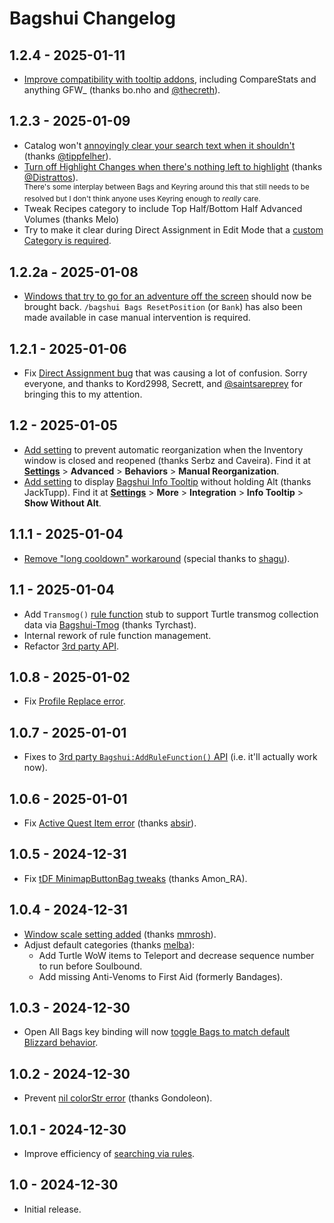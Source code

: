 # Bagshui Changelog

## 1.2.4 - 2025-01-11
* [Improve compatibility with tooltip addons](https://github.com/veechs/Bagshui/issues/11), including CompareStats and anything GFW_ (thanks bo.nho and [@thecreth](https://github.com/thecreth)).

## 1.2.3 - 2025-01-09
* Catalog won't [annoyingly clear your search text when it shouldn't](https://github.com/veechs/Bagshui/issues/24) (thanks [@tippfelher](https://github.com/tippfelher)).
* [Turn off Highlight Changes when there's nothing left to highlight](https://github.com/veechs/Bagshui/issues/19) (thanks [@Distrattos](https://github.com/Distrattos)).<br><sup>There's some interplay between Bags and Keyring around this that still needs to be resolved but I don't think anyone uses Keyring enough to *really* care.</sup>
* Tweak Recipes category to include Top Half/Bottom Half Advanced Volumes (thanks Melo)
* Try to make it clear during Direct Assignment in Edit Mode that a [custom Category is required](https://github.com/veechs/Bagshui/wiki/FAQ#why-cant-i-edit-built-in-objects).

## 1.2.2a - 2025-01-08
* [Windows that try to go for an adventure off the screen](https://github.com/veechs/Bagshui/issues/18) should now be brought back. `/bagshui Bags ResetPosition` (or `Bank`) has also been made available in case manual intervention is required.

## 1.2.1 - 2025-01-06
* Fix [Direct Assignment bug](https://github.com/veechs/Bagshui/issues/17) that was causing a lot of confusion. Sorry everyone, and thanks to Kord2998, Secrett, and [@saintsareprey](https://github.com/saintsareprey) for bringing this to my attention.

## 1.2 - 2025-01-05
* [Add setting](https://github.com/veechs/Bagshui/issues/14) to prevent automatic reorganization when the Inventory window is closed and reopened (thanks Serbz and Caveira). Find it at **[Settings](https://github.com/veechs/Bagshui/wiki/Home#settings)** > **Advanced** > **Behaviors** > **Manual Reorganization**.
* [Add setting](https://github.com/veechs/Bagshui/issues/12) to display [Bagshui Info Tooltip](https://github.com/veechs/Bagshui/wiki/Item-Information#info-tooltip) without holding Alt (thanks JackTupp). Find it at **[Settings](https://github.com/veechs/Bagshui/wiki/Home#settings)** > **More** > **Integration** > **Info Tooltip** > **Show Without Alt**.

## 1.1.1 - 2025-01-04
* [Remove "long cooldown" workaround](https://github.com/veechs/Bagshui/issues/10) (special thanks to [shagu](https://github.com/shagu)).

## 1.1 - 2025-01-04
* Add `Transmog()` [rule function](https://github.com/veechs/Bagshui/wiki/Rules) stub to support Turtle transmog collection data via [Bagshui-Tmog](https://github.com/veechs/Bagshui-Tmog) (thanks Tyrchast).
* Internal rework of rule function management.
* Refactor [3rd party API](https://github.com/veechs/Bagshui/wiki/Developers:-API).

## 1.0.8 - 2025-01-02
* Fix [Profile Replace error](https://github.com/veechs/Bagshui/issues/9).

## 1.0.7 - 2025-01-01
* Fixes to [3rd party `Bagshui:AddRuleFunction()` API](https://github.com/veechs/Bagshui/wiki/Developers:-API) (i.e. it'll actually work now).

## 1.0.6 - 2025-01-01
* Fix [Active Quest Item error](https://github.com/veechs/Bagshui/issues/6) (thanks [absir](https://github.com/absir)).

## 1.0.5 - 2024-12-31
* Fix [tDF MinimapButtonBag tweaks](https://github.com/veechs/Bagshui/issues/5) (thanks Amon_RA).

## 1.0.4 - 2024-12-31
* [Window scale setting added](https://github.com/veechs/Bagshui/issues/4) (thanks [mmrosh](https://github.com/mrrosh)).
* Adjust default categories (thanks [melba](https://github.com/melbaa)):
  * Add Turtle WoW items to Teleport and decrease sequence number to run before Soulbound.
  * Add missing Anti-Venoms to First Aid (formerly Bandages).

## 1.0.3 - 2024-12-30
* Open All Bags key binding will now [toggle Bags to match default Blizzard behavior](https://github.com/veechs/Bagshui/issues/3).

## 1.0.2 - 2024-12-30
* Prevent [nil colorStr error](https://github.com/veechs/Bagshui/issues/2) (thanks Gondoleon).

## 1.0.1 - 2024-12-30
* Improve efficiency of [searching via rules](https://github.com/veechs/Bagshui/wiki/Searching#advanced-searches).

## 1.0 - 2024-12-30
* Initial release.